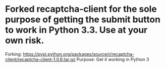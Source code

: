 Forked recaptcha-client for the sole purpose of getting the submit button to work in Python 3.3. Use at your own risk.
===
Forking: https://pypi.python.org/packages/source/r/recaptcha-client/recaptcha-client-1.0.6.tar.gz
Purpose: Get it working in Python 3
